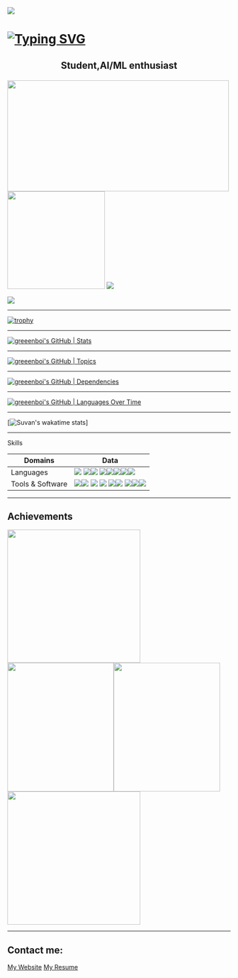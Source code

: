 ![](https://komarev.com/ghpvc/?username=greeenboi)

# [![Typing SVG](https://readme-typing-svg.demolab.com?font=Fira+Code&size=35&pause=999&color=8A04ED&width=1100&lines=%F0%9F%91%8B+Hi%2C+I%E2%80%99m+greeenboi;%F0%9F%91%80+I%E2%80%99m+interested+in+deep+learning+and+web+development;%F0%9F%8C%B1+I%E2%80%99m+currently+learning+python+and+rust;%F0%9F%92%9E%EF%B8%8F+I%E2%80%99m+looking+to+collaborate+on+web+development)](https://git.io/typing-svg)
<h2>
<p align="center">
  <b>Student,AI/ML enthusiast</b>
</p>
</h2>


<!---
greeenboi/greeenboi is a ✨ special ✨ repository because its `README.md` (this file) appears on your GitHub profile.
You can click the Preview link to take a look at your changes.
--->


<p float = "left">  
<img height="250em" width="500em" src="https://github-readme-stats-git-masterrstaa-rickstaa.vercel.app/api?username=greeenboi&count_private=true&show_icons=true&theme=synthwave"/> <img height="220em" src="https://github-readme-stats-git-masterrstaa-rickstaa.vercel.app/api/top-langs/?username=greeenboi&text_bold&count_private=true&show_icons=true&layout=compact&theme=synthwave"/> <img src="https://github-readme-streak-stats.herokuapp.com?user=greeenboi&theme=synthwave&fire=A1EB02"/>
</p>

![](https://github-contributor-stats.vercel.app/api?username=greeenboi&limit=6&theme=synthwave&combine_all_yearly_contributions=true)

***

[![trophy](https://github-profile-trophy.vercel.app/?username=greeenboi&row=2&column=4&theme=tokyonight&margin-w=4)](https://github.com/ryo-ma/github-profile-trophy)

***

[![greeenboi's GitHub | Stats](https://stats.quine.sh/greeenboi/github?theme=dark)](https://quine.sh)

***

[![greeenboi's GitHub | Topics](https://stats.quine.sh/greeenboi/topics-over-time?theme=dark)](https://quine.sh)

***

[![greeenboi's GitHub | Dependencies](https://stats.quine.sh/greeenboi/dependencies?theme=dark)](https://quine.sh?utm_source=widgets&utm_campaign=greeenboi)

***

[![greeenboi's GitHub | Languages Over Time](https://stats.quine.sh/greeenboi/languages-over-time?theme=dark)](https://quine.sh?utm_source=widgets&utm_campaign=greeenboi)

***

[![Suvan's wakatime stats](https://github-readme-stats.vercel.app/api/wakatime?username=greeenboi)]

***

  Skills

|Domains|Data|
|----|----|
|Languages|<img src="https://github.com/devicons/devicon/blob/master/icons/c/c-original.svg"> <img src="https://github.com/devicons/devicon/blob/master/icons/html5/html5-original.svg"><img src="https://github.com/devicons/devicon/blob/master/icons/csharp/csharp-original.svg"> <img src="https://github.com/devicons/devicon/blob/master/icons/markdown/markdown-original.svg"><img src="https://github.com/devicons/devicon/blob/master/icons/python/python-original.svg"><img src="https://github.com/devicons/devicon/blob/master/icons/javascript/javascript-original.svg"><img src="https://github.com/devicons/devicon/blob/master/icons/react/react-original.svg"><img src="https://github.com/devicons/devicon/blob/master/icons/tailwindcss/tailwindcss-original-wordmark.svg">|
|Tools & Software|<img src="https://github.com/devicons/devicon/blob/master/icons/opencv/opencv-original.svg"><img src="https://github.com/devicons/devicon/blob/master/icons/threejs/threejs-original.svg"> <img src="https://github.com/devicons/devicon/blob/master/icons/azure/azure-original.svg"> <img src="https://github.com/devicons/devicon/blob/master/icons/blender/blender-original.svg"> <img src="https://github.com/devicons/devicon/blob/master/icons/vscode/vscode-original.svg"><img src="https://github.com/devicons/devicon/blob/master/icons/visualstudio/visualstudio-plain.svg"> <img src="https://github.com/devicons/devicon/blob/master/icons/jetbrains/jetbrains-original.svg"><img src="https://github.com/devicons/devicon/blob/master/icons/photoshop/photoshop-line.svg"><img src="https://github.com/devicons/devicon/blob/master/icons/raspberrypi/raspberrypi-original.svg">|
  

  
***



## Achievements

<a href ="https://www.credly.com/badges/44ac2fcd-0d6d-46a6-9942-439e68afaf66/public_url"><img src="https://user-images.githubusercontent.com/118198968/226444495-c37c2eb8-63e7-4320-9ff0-5cb526e4a4e7.png" style="width:300px;height:300px;"></a><img src="https://user-images.githubusercontent.com/118198968/227723940-65f60bd8-024c-48a8-812b-6da679eaaf91.png" style="width:240;height:290px;"><img src="https://user-images.githubusercontent.com/118198968/236622308-1fbc26ff-0f8a-4de5-aa0f-bcf0b07c6fb7.png" style="width:240;height:290px;"><img src="https://github.com/greeenboi/greeenboi/assets/118198968/c6481fa0-c455-4ab7-ad84-f20df7f0164b" style="height:300px" >




***

## Contact me:

<a href="https://suvan.netlify.app/">My Website</a>
<a href="https://pdf.ac/1B5JKO">My Resume </a>

 
 



